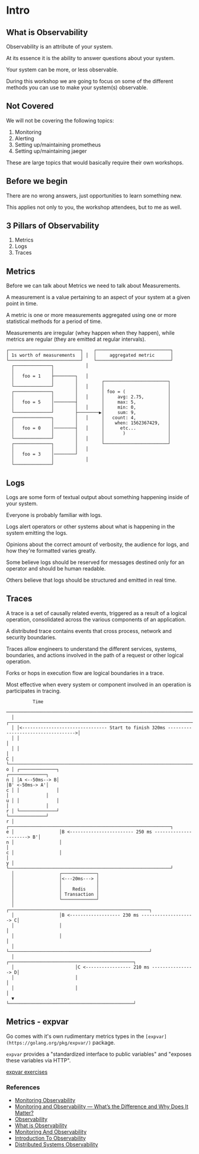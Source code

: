 # Intro

## What is Observability

Observability is an attribute of your system.

At its essence it is the ability to answer questions about your system.

Your system can be more, or less observable.

During this workshop we are going to focus on some of the different methods you can use to make your system(s) observable.

## Not Covered

We will not be covering the following topics:

1. Monitoring
1. Alerting
1. Setting up/maintaining prometheus
1. Setting up/maintaining jaeger

These are large topics that would basically require their own workshops.

## Before we begin

There are no wrong answers, just opportunities to learn something new.

This applies not only to you, the workshop attendees, but to me as well.

## 3 Pillars of Observability

1. Metrics
1. Logs
1. Traces

## Metrics

Before we can talk about Metrics we need to talk about Measurements.

A measurement is a value pertaining to an aspect of your system at a given point in time.

A metric is one or more measurements aggregated using one or more statistical methods for a period of time.

Measurements are irregular (whey happen when they happen), while metrics are regular (they are emitted at regular intervals).

```text
┌───────────────────────────┐    ┌────────────────────────────┐
│ 1s worth of measurements  │ │  │     aggregated metric      │
└───────────────────────────┘    └────────────────────────────┘
  ┌──────────────┐            │
  │              │
  │   foo = 1    ├────────┐   │
  │              │        │         ┌────────────────────────┐
  └──────────────┘        │   │     │                        │
  ┌──────────────┐        │         │ foo = (                │
  │              │        │   │     │     avg: 2.75,         │
  │   foo = 5    │────────┤         │     max: 5,            │
  │              │        │   │     │     min: 0,            │
  └──────────────┘        ├────────▶│     sum: 9,            │
  ┌──────────────┐        │   │     │   count: 4,            │
  │              │        │         │    when: 1562367429,   │
  │   foo = 0    │────────┤   │     │      etc...            │
  │              │        │         │       )                │
  └──────────────┘        │   │     │                        │
  ┌──────────────┐        │         └────────────────────────┘
  │              │        │   │
  │   foo = 3    │────────┘
  │              │            │
  └──────────────┘
```

## Logs

Logs are some form of textual output about something happening inside of your system.

Everyone is probably familiar with logs.

Logs alert operators or other systems about what is happening in the system emitting the logs.

Opinions about the correct amount of verbosity, the audience for logs, and how they're formatted varies greatly.

Some believe logs should be reserved for messages destined only for an operator and should be human readable.

Others believe that logs should be structured and emitted in real time.

## Traces

A trace is a set of causally related events, triggered as a result of a logical operation, consolidated across the various components of an application.

A distributed trace contains events that cross process, network and security boundaries.

Traces allow engineers to understand the different services, systems, boundaries, and actions involved in the path of a request or other logical operation.

Forks or hops in execution flow are logical boundaries in a trace.

Most effective when every system or component involved in an operation is participates in tracing.

```text
          Time
    ─────────────────────────────────────────────────────────────────────────────────────────────▶
  │ ┌────────────────────────────────────────────────────────────────────────────────────────────┐
  │ │<-------------------------------- Start to finish 320ms ----------------------------------->│
  │ │                                                                                            │
  │ │                                                                                            │
C │ └────────────────────────────────────────────────────────────────────────────────────────────┘
o │ ┌──────────────┐                                                              ┌──────────────┐
n │ │A <--50ms--> B│                                                              │B' <-50ms-> A'│
c │ │              │                                                              │              │
u │ │              │                                                              │              │
r │ └──────────────┘                                                              └──────────────┘
r │                 ┌─────────────────────────────────────────────────────────────┐
e │                 │B <------------------------ 250 ms ----------------------> B'│
n │                 │                                                             │
c │                 │                                                             │
y │                 └─────────────────────────────────────────────────────────────┘
  │                 ┌─────────────┐
  │                 │<---20ms---> │
  │                 │             │
  │                 │    Redis    │
  │                 │ Transaction │
  │                 └─────────────┘
  │                 ┌─────────────────────────────────────────────────────┐
  │                 │B <------------------- 230 ms --------------------> C│
  │                 │                                                     │
  │                 │                                                     │
  │                 └─────────────────────────────────────────────────────┘
  │                       ┌───────────────────────────────────────────────┐
  │                       │C <----------------- 210 ms ----------------> D│
  │                       │                                               │
  │                       │                                               │
  ▼                       └───────────────────────────────────────────────┘
```

## Metrics - expvar

Go comes with it's own rudimentary metrics types in the `[expvar](https://golang.org/pkg/expvar/)` package.

`expvar` provides a "standardized interface to public variables" and "exposes these variables via HTTP".

[expvar exercises](../metrics/expvar)

### References

* [Monitoring Observability](https://medium.com/@copyconstruct/monitoring-and-observability-8417d1952e1c)
* [Monitoring and Observability — What’s the Difference and Why Does It Matter?](https://thenewstack.io/monitoring-and-observability-whats-the-difference-and-why-does-it-matter/)
* [Observability](https://en.wikipedia.org/wiki/Observability)
* [What is Observability](https://engineering.salesforce.com/what-is-observability-d175eb6cd2e4)
* [Monitoring And Observability](https://theagileadmin.com/2018/02/16/monitoring-and-observability/)
* [Introduction To Observability](https://docs.honeycomb.io/learning-about-observability/intro-to-observability/)
* [Distributed Systems Observability](https://www.oreilly.com/library/view/distributed-systems-observability/9781492033431/ch01.html)
